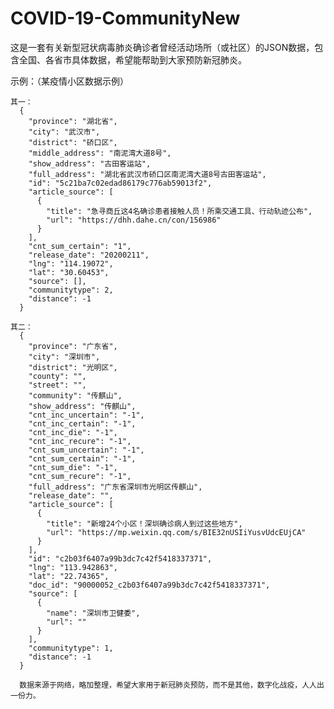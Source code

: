 # COVID-19-CommunityNew
这是一套有关新型冠状病毒肺炎确诊者曾经活动场所（或社区）的JSON数据，包含全国、各省市具体数据，希望能帮助到大家预防新冠肺炎。

示例：（某疫情小区数据示例）
      
    其一：  
      {
        "province": "湖北省",
        "city": "武汉市",
        "district": "硚口区",
        "middle_address": "南泥湾大道8号",
        "show_address": "古田客运站",
        "full_address": "湖北省武汉市硚口区南泥湾大道8号古田客运站",
        "id": "5c21ba7c02edad86179c776ab59013f2",
        "article_source": [
          {
            "title": "急寻商丘这4名确诊患者接触人员！所乘交通工具、行动轨迹公布",
            "url": "https://dhh.dahe.cn/con/156986"
          }
        ],
        "cnt_sum_certain": "1",
        "release_date": "20200211",
        "lng": "114.19072",
        "lat": "30.60453",
        "source": [],
        "communitytype": 2,
        "distance": -1
      }
      
    其二：
      {
        "province": "广东省",
        "city": "深圳市",
        "district": "光明区",
        "county": "",
        "street": "",
        "community": "传麒山",
        "show_address": "传麒山",
        "cnt_inc_uncertain": "-1",
        "cnt_inc_certain": "-1",
        "cnt_inc_die": "-1",
        "cnt_inc_recure": "-1",
        "cnt_sum_uncertain": "-1",
        "cnt_sum_certain": "-1",
        "cnt_sum_die": "-1",
        "cnt_sum_recure": "-1",
        "full_address": "广东省深圳市光明区传麒山",
        "release_date": "",
        "article_source": [
          {
            "title": "新增24个小区！深圳确诊病人到过这些地方",
            "url": "https://mp.weixin.qq.com/s/BIE32nUSIiYusvUdcEUjCA"
          }
        ],
        "id": "c2b03f6407a99b3dc7c42f5418337371",
        "lng": "113.942863",
        "lat": "22.74365",
        "doc_id": "90000052_c2b03f6407a99b3dc7c42f5418337371",
        "source": [
          {
            "name": "深圳市卫健委",
            "url": ""
          }
        ],
        "communitytype": 1,
        "distance": -1
      }
      
      数据来源于网络，略加整理，希望大家用于新冠肺炎预防，而不是其他，数字化战疫，人人出一份力。
